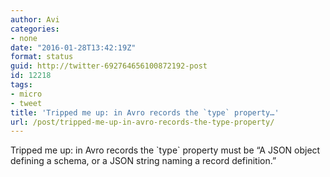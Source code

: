 ```yaml
---
author: Avi
categories:
- none
date: "2016-01-28T13:42:19Z"
format: status
guid: http://twitter-692764656100872192-post
id: 12218
tags:
- micro
- tweet
title: 'Tripped me up: in Avro records the `type` property…'
url: /post/tripped-me-up-in-avro-records-the-type-property/
---
```

Tripped me up: in Avro records the \`type\` property must be “A JSON object defining a schema, or a JSON string naming a record definition.”